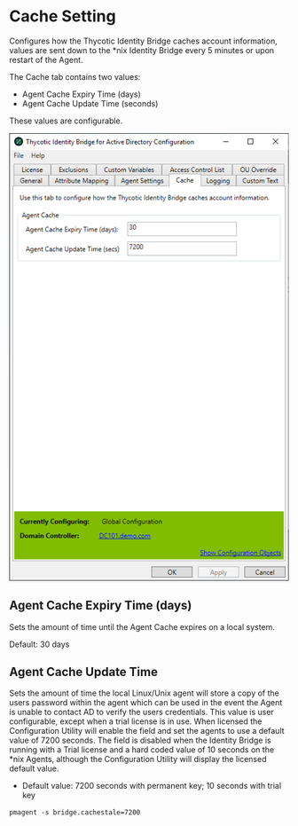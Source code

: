 [title]: # (Cache Setting)
[tags]: # (panel)
[priority]: # (4)
# Cache Setting

Configures how the Thycotic Identity Bridge caches account information, values are sent down to the *nix Identity Bridge every 5 minutes or upon restart of the Agent.

The Cache tab contains two values:

* Agent Cache Expiry Time (days)
* Agent Cache Update Time (seconds)

These values are configurable.

![cache settings](../images/cache.png "Cache tab of the Bridge Configuration tool")

## Agent Cache Expiry Time (days)

Sets the amount of time until the Agent Cache expires on a local system.

Default: 30 days

## Agent Cache Update Time

Sets the amount of time the local Linux/Unix agent will store a copy of the users password within the agent which can be used in the event the Agent is unable to contact AD to verify the users credentials. This value is user configurable, except when a trial license is in use. When licensed the Configuration Utility will enable the field and set the agents to use a default value of 7200 seconds. The field is disabled when the Identity Bridge is running with a Trial license and a hard coded value of 10 seconds on the *nix Agents, although the Configuration Utility will display the licensed default value.

* Default value: 7200 seconds with permanent key; 10 seconds with trial key

```cli
pmagent -s bridge.cachestale=7200

```
